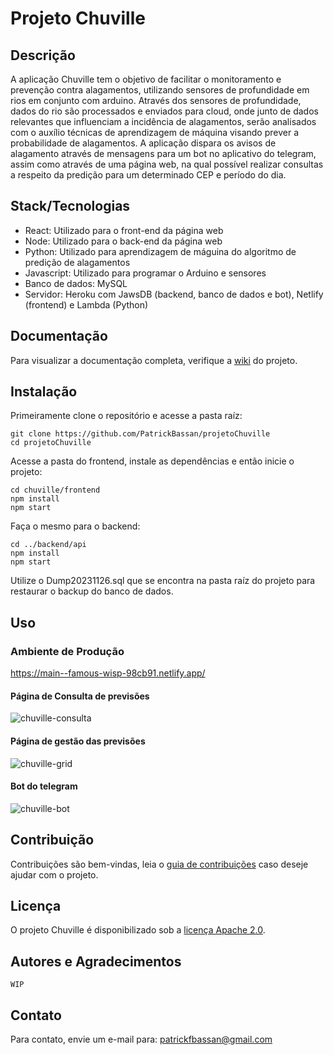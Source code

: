 # Projeto Chuville

## Descrição
A aplicação Chuville tem o objetivo de facilitar o monitoramento e prevenção contra alagamentos, utilizando sensores de profundidade em rios em conjunto com arduino. Através dos sensores de profundidade, dados do rio são processados e enviados para cloud, onde junto de dados relevantes que influenciam a incidência de alagamentos, serão analisados com o auxílio técnicas de aprendizagem de máquina visando prever a probabilidade de alagamentos. A aplicação dispara os avisos de alagamento através de mensagens para um bot no aplicativo do telegram, assim como através de uma página web, na qual possível realizar consultas a respeito da predição para um determinado CEP e período do dia.

## Stack/Tecnologias
- React: Utilizado para o front-end da página web
- Node: Utilizado para o back-end da página web
- Python: Utilizado para aprendizagem de máguina do algoritmo de predição de alagamentos
- Javascript: Utilizado para programar o Arduino e sensores
- Banco de dados: MySQL
- Servidor: Heroku com JawsDB (backend, banco de dados e bot), Netlify (frontend) e Lambda (Python)

## Documentação
Para visualizar a documentação completa, verifique a [wiki](https://github.com/PatrickBassan/projetoChuville/wiki/Documenta%C3%A7%C3%A3o) do projeto.

## Instalação
Primeiramente clone o repositório e acesse a pasta raíz:
```
git clone https://github.com/PatrickBassan/projetoChuville
cd projetoChuville
```
Acesse a pasta do frontend, instale as dependências e então inicie o projeto:
```
cd chuville/frontend
npm install
npm start
```
Faça o mesmo para o backend:
```
cd ../backend/api
npm install
npm start
```
Utilize o Dump20231126.sql que se encontra na pasta raíz do projeto para restaurar o backup do banco de dados.
## Uso
### Ambiente de Produção
https://main--famous-wisp-98cb91.netlify.app/

#### Página de Consulta de previsões
![chuville-consulta](https://github.com/PatrickBassan/projetoChuville/assets/61787168/951ef132-201f-46e2-9d7e-d382d7ba9901)

#### Página de gestão das previsões
![chuville-grid](https://github.com/PatrickBassan/projetoChuville/assets/61787168/4c040181-3954-4cde-9d9b-981ffe411c9c)

#### Bot do telegram
![chuville-bot](https://github.com/PatrickBassan/projetoChuville/assets/61787168/4925e62c-26bb-48d1-ad9b-3fcbf690c280)

## Contribuição
Contribuições são bem-vindas, leia o [guia de contribuições](https://github.com/PatrickBassan/projetoChuville/wiki/Guia-de-Contribui%C3%A7%C3%A3o) caso deseje ajudar com o projeto.

## Licença
O projeto Chuville é disponibilizado sob a [licença Apache 2.0](https://www.apache.org/licenses/LICENSE-2.0).

## Autores e Agradecimentos
`WIP`

## Contato
Para contato, envie um e-mail para: patrickfbassan@gmail.com
